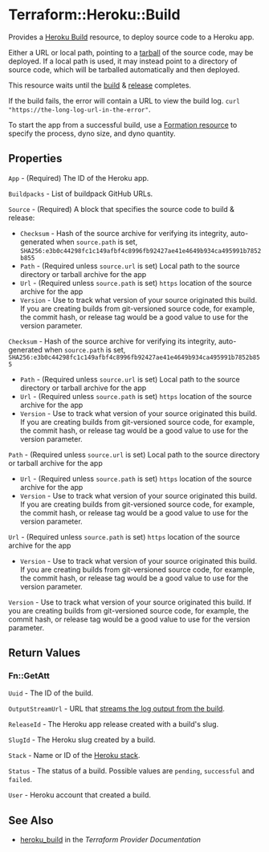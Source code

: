 # Terraform::Heroku::Build

Provides a [Heroku Build](https://devcenter.heroku.com/articles/platform-api-reference#build)
resource, to deploy source code to a Heroku app.

Either a URL or local path, pointing to a [tarball](https://en.wikipedia.org/wiki/Tar_(computing)) of the source code, may be deployed. If a local path is used, it may instead point to a directory of source code, which will be tarballed automatically and then deployed.

This resource waits until the [build](https://devcenter.heroku.com/articles/build-and-release-using-the-api) & [release](https://devcenter.heroku.com/articles/release-phase) completes.

If the build fails, the error will contain a URL to view the build log. `curl "https://the-long-log-url-in-the-error"`.

To start the app from a successful build, use a [Formation resource](formation.html) to specify the process, dyno size, and dyno quantity.

## Properties

`App` - (Required) The ID of the Heroku app.

`Buildpacks` - List of buildpack GitHub URLs.

`Source` - (Required) A block that specifies the source code to build & release:
* `Checksum` - Hash of the source archive for verifying its integrity, auto-generated when `source.path` is set, `SHA256:e3b0c44298fc1c149afbf4c8996fb92427ae41e4649b934ca495991b7852b855`
* `Path` - (Required unless `source.url` is set) Local path to the source directory or tarball archive for the app
* `Url` - (Required unless `source.path` is set) `https` location of the source archive for the app
* `Version` - Use to track what version of your source originated this build. If you are creating builds from git-versioned source code, for example, the commit hash, or release tag would be a good value to use for the version parameter.

`Checksum` - Hash of the source archive for verifying its integrity, auto-generated when `source.path` is set, `SHA256:e3b0c44298fc1c149afbf4c8996fb92427ae41e4649b934ca495991b7852b855`
* `Path` - (Required unless `source.url` is set) Local path to the source directory or tarball archive for the app
* `Url` - (Required unless `source.path` is set) `https` location of the source archive for the app
* `Version` - Use to track what version of your source originated this build. If you are creating builds from git-versioned source code, for example, the commit hash, or release tag would be a good value to use for the version parameter.

`Path` - (Required unless `source.url` is set) Local path to the source directory or tarball archive for the app
* `Url` - (Required unless `source.path` is set) `https` location of the source archive for the app
* `Version` - Use to track what version of your source originated this build. If you are creating builds from git-versioned source code, for example, the commit hash, or release tag would be a good value to use for the version parameter.

`Url` - (Required unless `source.path` is set) `https` location of the source archive for the app
* `Version` - Use to track what version of your source originated this build. If you are creating builds from git-versioned source code, for example, the commit hash, or release tag would be a good value to use for the version parameter.

`Version` - Use to track what version of your source originated this build. If you are creating builds from git-versioned source code, for example, the commit hash, or release tag would be a good value to use for the version parameter.


## Return Values

### Fn::GetAtt

`Uuid` - The ID of the build.

`OutputStreamUrl` - URL that [streams the log output from the build](https://devcenter.heroku.com/articles/build-and-release-using-the-api#streaming-build-output).

`ReleaseId` - The Heroku app release created with a build's slug.

`SlugId` - The Heroku slug created by a build.

`Stack` - Name or ID of the [Heroku stack](https://devcenter.heroku.com/articles/stack).

`Status` - The status of a build. Possible values are `pending`, `successful` and `failed`.

`User` - Heroku account that created a build.

## See Also

* [heroku_build](https://www.terraform.io/docs/providers/heroku/r/build.html) in the _Terraform Provider Documentation_